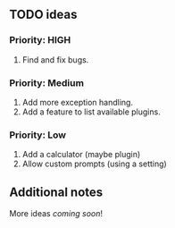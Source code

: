 ## TODO ideas

### Priority: HIGH
1. Find and fix bugs.

### Priority: Medium
1. Add more exception handling.
2. Add a feature to list available plugins.

### Priority: Low
1. Add a calculator (maybe plugin)
2. Allow custom prompts (using a setting)

## Additional notes

More ideas *coming soon*!
